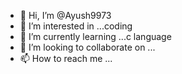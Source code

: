 - 👋 Hi, I’m @Ayush9973
- 👀 I’m interested in ...coding
- 🌱 I’m currently learning ...c language
- 💞️ I’m looking to collaborate on ...
- 📫 How to reach me ...

<!---
Ayush9973/Ayush9973 is a ✨ special ✨ repository because its `README.md` (this file) appears on your GitHub profile.
You can click the Preview link to take a look at your changes.
--->
